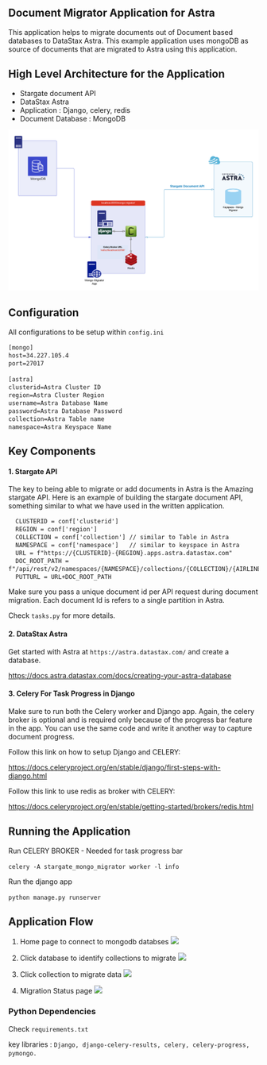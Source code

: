 ## Document Migrator Application for Astra

This application helps to migrate documents out of Document based databases to DataStax Astra. This example application uses mongoDB as source of documents that are migrated to Astra using this application.


## High Level Architecture for the Application

- Stargate document API
- DataStax Astra 
- Application : Django, celery, redis 
- Document Database : MongoDB


![](images/MongoMigratorArchitecturefinal.png)

## Configuration 

All configurations to be setup within `config.ini`

```
[mongo]
host=34.227.105.4
port=27017

[astra]
clusterid=Astra Cluster ID
region=Astra Cluster Region
username=Astra Database Name
password=Astra Database Password
collection=Astra Table name 
namespace=Astra Keyspace Name
```

## Key Components 

#### 1. Stargate API 

The key to being able to migrate or add documents in Astra is the Amazing stargate API. Here is an example of building the stargate document API, something similar to what we have used in the written application. 

```
  CLUSTERID = conf['clusterid']
  REGION = conf['region']
  COLLECTION = conf['collection'] // similar to Table in Astra
  NAMESPACE = conf['namespace']   // similar to keyspace in Astra
  URL = f"https://{CLUSTERID}-{REGION}.apps.astra.datastax.com" 
  DOC_ROOT_PATH = f"/api/rest/v2/namespaces/{NAMESPACE}/collections/{COLLECTION}/{AIRLINE_ID}" 
  PUTTURL = URL+DOC_ROOT_PATH
  ```

Make sure you pass a unique document id per API request during document migration. Each document Id is refers to a single partition in Astra. 

Check `tasks.py` for more details.

#### 2. DataStax Astra

Get started with Astra at ```https://astra.datastax.com/``` and create a database.

https://docs.astra.datastax.com/docs/creating-your-astra-database

#### 3. Celery For Task Progress in Django 

Make sure to run both the Celery worker and Django app. Again, the celery broker is optional and is required only because of the progress bar feature in the app. You can use the same code and write it another way to capture document progress. 

Follow this link on how to setup Django and CELERY: 

https://docs.celeryproject.org/en/stable/django/first-steps-with-django.html

Follow this link to use redis as broker with CELERY:

https://docs.celeryproject.org/en/stable/getting-started/brokers/redis.html

## Running the Application 

Run CELERY BROKER - Needed for task progress bar

```celery -A stargate_mongo_migrator worker -l info```

Run the django app 

```python manage.py runserver```


## Application Flow 
1. Home page to connect to mongodb databses
![](images/Click-Documents.png)

2. Click database to identify collections to migrate 
![](images/clickConnect.png)

3. Click collection to migrate data
![](images/ClickMigrate.png)

4. Migration Status page
![](images/MigrateData.png)

### Python Dependencies 
Check `requirements.txt` 

key libraries : `Django, django-celery-results, celery, celery-progress, pymongo.`
 
